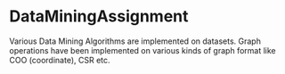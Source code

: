 # DataMiningAssignment
Various Data Mining Algorithms are implemented on datasets.
Graph operations have been implemented on various kinds of graph format like COO (coordinate), CSR etc. 
